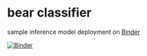 # bear classifier

sample inference model deployment on [Binder](https://mybinder.org)

[![Binder](https://mybinder.org/badge_logo.svg)](https://mybinder.org/v2/gh/riacataquian/practical-deep-learning/master?urlpath=%2Fdoc%2Ftree%2Fbear-classifier)
